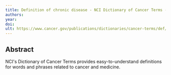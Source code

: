 ```yaml
---
title: Definition of chronic disease - NCI Dictionary of Cancer Terms - NCI
authors: 
year: 
doi: 
ult: https://www.cancer.gov/publications/dictionaries/cancer-terms/def/chronic-disease
---
```

## Abstract
NCI's Dictionary of Cancer Terms provides easy-to-understand definitions for words and phrases related to cancer and medicine.
